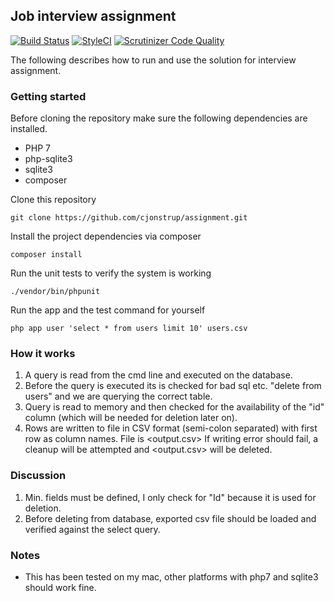## Job interview assignment

[![Build Status](https://travis-ci.org/cjonstrup/assignment.svg)](https://travis-ci.org/cjonstrup/assignment) [![StyleCI](https://styleci.io/repos/111607834/shield)](https://styleci.io/repos/111607834) [![Scrutinizer Code Quality](https://scrutinizer-ci.com/g/cjonstrup/assignment/badges/quality-score.png?b=master)](https://scrutinizer-ci.com/g/cjonstrup/assignment/?branch=master)

The following describes how to run and use the solution for interview assignment.

### Getting started
Before cloning the repository make sure the following dependencies are installed.

* PHP 7
* php-sqlite3
* sqlite3
* composer

Clone this repository

```
git clone https://github.com/cjonstrup/assignment.git
```

Install the project dependencies via composer

```
composer install
```

Run the unit tests to verify the system is working

```
./vendor/bin/phpunit
```

Run the app and the test command for yourself

```
php app user 'select * from users limit 10' users.csv
```

### How it works
1. A query is read from the cmd line and executed on the database.
2. Before the query is executed its is checked for bad sql etc. "delete from users" and we are querying the correct table.
3. Query is read to memory and then checked for the availability of the "id" column (which will be needed for deletion later on).
4. Rows are written to file in CSV format (semi-colon separated) with first row as column names. File is  <output.csv> If writing error should fail, a cleanup will be attempted and <output.csv> will be deleted.

### Discussion
1. Min. fields must be defined, I only check for "Id" because it is used for deletion.
2. Before deleting from database, exported csv file should be loaded and verified against the select query.

### Notes
* This has been tested on my mac, other platforms with php7 and sqlite3 should work fine.